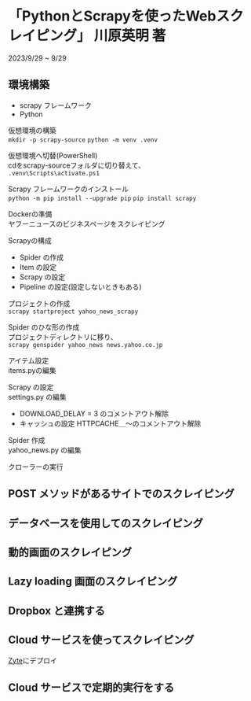 # 「PythonとScrapyを使ったWebスクレイピング」 川原英明 著

2023/9/29 ~ 9/29  

## 環境構築

- scrapy フレームワーク
- Python

仮想環境の構築  
```mkdir -p scrapy-source```
```python -m venv .venv```

仮想環境へ切替(PowerShell)  
cdをscrapy-sourceフォルダに切り替えて、  
```.venv\Scripts\activate.ps1```

Scrapy フレームワークのインストール  
```python -m pip install --upgrade pip```
```pip install scrapy```

Dockerの準備  
ヤフーニュースのビジネスページをスクレイピング

Scrapyの構成  

- Spider の作成
- Item の設定
- Scrapy の設定
- Pipeline の設定(設定しないときもある)

プロジェクトの作成  
```scrapy startproject yahoo_news_scrapy```

Spider のひな形の作成  
プロジェクトディレクトリに移り、  
```scrapy genspider yahoo_news news.yahoo.co.jp```

アイテム設定  
items.pyの編集  

Scrapy の設定  
settings.py の編集  

- DOWNLOAD_DELAY = 3 のコメントアウト解除
- キャッシュの設定 HTTPCACHE＿～のコメントアウト解除

Spider 作成  
yahoo_news.py の編集  

クローラーの実行  

## POST メソッドがあるサイトでのスクレイピング

## データベースを使用してのスクレイピング

## 動的画面のスクレイピング

## Lazy loading 画面のスクレイピング

## Dropbox と連携する

## Cloud サービスを使ってスクレイピング

[Zyte](https://www.zyte.com)にデプロイ

## Cloud サービスで定期的実行をする
